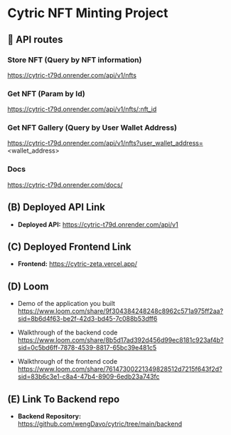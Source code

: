 # Cytric NFT Minting Project  

## 🎨 API routes  
### Store NFT  (Query by NFT information)
https://cytric-t79d.onrender.com/api/v1/nfts

### Get NFT  (Param by Id)
https://cytric-t79d.onrender.com/api/v1/nfts/:nft_id

### Get NFT Gallery (Query by User Wallet Address)  
https://cytric-t79d.onrender.com/api/v1/nfts?user_wallet_address=<wallet_address>

### Docs
https://cytric-t79d.onrender.com/docs/


## (B) Deployed API Link
- **Deployed API:** https://cytric-t79d.onrender.com/api/v1

## (C) Deployed Frontend Link
- **Frontend:** https://cytric-zeta.vercel.app/

## (D) Loom
- Demo of the application you built
https://www.loom.com/share/9f304384248248c8962c571a975ff2aa?sid=8b6d4f63-be2f-42d3-bd45-7c088b53dff6

- Walkthrough of the backend code
https://www.loom.com/share/8b5d17ad392d456d99ec8181c923af4b?sid=0c5bd6ff-7878-4539-8817-65bc39e481c5

- Walkthrough of the frontend code
https://www.loom.com/share/76147300221349828512d7215f643f2d?sid=83b6c3e1-c8a4-47b4-8909-6edb23a743fc

## (E) Link To Backend repo
- **Backend Repository:** https://github.com/wengDavo/cytric/tree/main/backend
